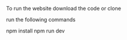 To run the website download the code or clone 

run the following commands

npm install
npm run dev
